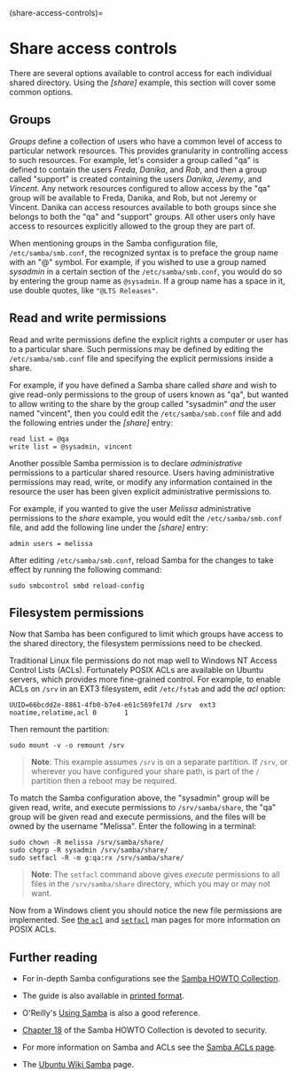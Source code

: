 (share-access-controls)=
# Share access controls


There are several options available to control access for each individual shared directory. Using the *\[share\]* example, this section will cover some common options.

## Groups

*Groups* define a collection of users who have a common level of access to particular network resources. This provides granularity in controlling access to such resources. For example, let's consider a group called "qa" is defined to contain the users *Freda*, *Danika*, and *Rob*,  and then a group called "support" is created containing the users *Danika*, *Jeremy*, and *Vincent*. Any network resources configured to allow access by the "qa" group will be available to Freda, Danika, and Rob, but not Jeremy or Vincent. Danika can access resources available to both groups since she belongs to both the "qa" and "support" groups. All other users only have access to resources explicitly allowed to the group they are part of.

When mentioning groups in the Samba configuration file, `/etc/samba/smb.conf`, the recognized syntax is to preface the group name with an "@" symbol. For example, if you wished to use a group named *sysadmin* in a certain section of the `/etc/samba/smb.conf`, you would do so by entering the group name as `@sysadmin`. If a group name has a space in it, use double quotes, like `"@LTS Releases"`.

## Read and write permissions

Read and write permissions define the explicit rights a computer or user has to a particular share. Such permissions may be defined by editing the `/etc/samba/smb.conf` file and specifying the explicit permissions inside a share.

For example, if you have defined a Samba share called *share* and wish to give read-only permissions to the group of users known as "qa", but wanted to allow writing to the share by the group called "sysadmin" *and* the user named "vincent", then you could edit the `/etc/samba/smb.conf` file and add the following entries under the *\[share\]* entry:

```text 
read list = @qa
write list = @sysadmin, vincent
```

Another possible Samba permission is to declare *administrative* permissions to a particular shared resource. Users having administrative permissions may read, write, or modify any information contained in the resource the user has been given explicit administrative permissions to.

For example, if you wanted to give the user *Melissa* administrative permissions to the *share* example, you would edit the `/etc/samba/smb.conf` file, and add the following line under the *\[share\]* entry:

```text 
admin users = melissa
```

After editing `/etc/samba/smb.conf`, reload Samba for the changes to take effect by running the following command:

```shell
sudo smbcontrol smbd reload-config
```

## Filesystem permissions

Now that Samba has been configured to limit which groups have access to the shared directory, the filesystem permissions need to be checked.

Traditional Linux file permissions do not map well to Windows NT Access Control Lists (ACLs). Fortunately POSIX ACLs are available on Ubuntu servers, which provides more fine-grained control. For example, to enable ACLs on `/srv` in an EXT3 filesystem, edit `/etc/fstab` and add the *acl* option:

```text
UUID=66bcdd2e-8861-4fb0-b7e4-e61c569fe17d /srv  ext3    noatime,relatime,acl 0       1
```

Then remount the partition:

```shell
sudo mount -v -o remount /srv
```

> **Note**:
> This example assumes `/srv` is on a separate partition. If `/srv`, or wherever you have configured your share path, is part of the `/` partition then a reboot may be required.

To match the Samba configuration above, the "sysadmin" group will be given read, write, and execute permissions to `/srv/samba/share`, the "qa" group will be given read and execute permissions, and the files will be owned by the username "Melissa". Enter the following in a terminal:

```shell
sudo chown -R melissa /srv/samba/share/
sudo chgrp -R sysadmin /srv/samba/share/
sudo setfacl -R -m g:qa:rx /srv/samba/share/
```

> **Note**:
> The `setfacl` command above gives *execute* permissions to all files in the `/srv/samba/share` directory, which you may or may not want.

Now from a Windows client you should notice the new file permissions are implemented. See [the `acl`](https://manpages.ubuntu.com/manpages/trusty/man5/acl.5.html) and [`setfacl`](https://manpages.ubuntu.com/manpages/trusty/man1/setfacl.1.html) man pages for more information on POSIX ACLs.

## Further reading

  - For in-depth Samba configurations see the [Samba HOWTO Collection](https://www.samba.org/samba/docs/old/Samba3-HOWTO/).

  - The guide is also available in [printed format](http://www.amazon.com/exec/obidos/tg/detail/-/0131882228).

  - O'Reilly's [Using Samba](http://www.oreilly.com/catalog/9780596007690/) is also a good reference.

  - [Chapter 18](https://www.samba.org/samba/docs/old/Samba3-HOWTO/securing-samba.html) of the Samba HOWTO Collection is devoted to security.

  - For more information on Samba and ACLs see the [Samba ACLs page](https://www.samba.org/samba/docs/old/Samba3-HOWTO/AccessControls.html).

  - The [Ubuntu Wiki Samba](https://help.ubuntu.com/community/Samba) page.
